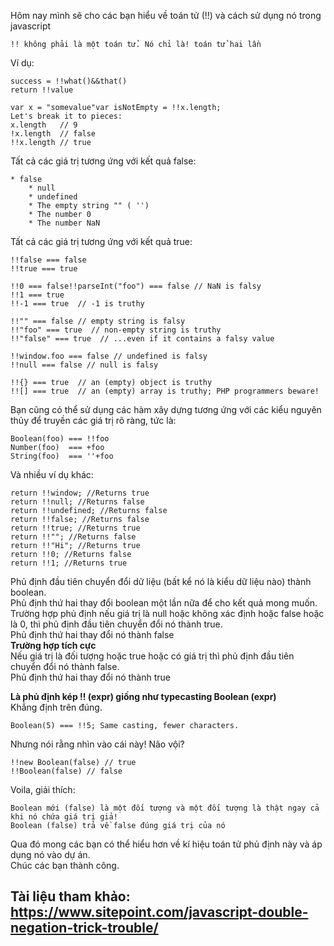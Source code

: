 Hôm nay mình sẽ cho các bạn hiểu về toán tử (!!) và cách sử dụng nó trong javascript

```
!! không phải là một toán tử. Nó chỉ là! toán tử hai lần
```
Ví dụ:
```
success = !!what()&&that()
return !!value

var x = "somevalue"var isNotEmpty = !!x.length;
Let's break it to pieces:
x.length   // 9
!x.length  // false
!!x.length // true
```
Tất cả các giá trị tương ứng với kết quả false:
```
* false
	* null
	* undefined
	* The empty string "" ( '')
	* The number 0
	* The number NaN
```
Tất cả các giá trị tương ứng với kết quả true:
```
!!false === false
!!true === true

!!0 === false!!parseInt("foo") === false // NaN is falsy
!!1 === true
!!-1 === true  // -1 is truthy

!!"" === false // empty string is falsy
!!"foo" === true  // non-empty string is truthy
!!"false" === true  // ...even if it contains a falsy value

!!window.foo === false // undefined is falsy
!!null === false // null is falsy

!!{} === true  // an (empty) object is truthy
!![] === true  // an (empty) array is truthy; PHP programmers beware!
```

Bạn cũng có thể sử dụng các hàm xây dựng tương ứng với các kiểu nguyên thủy  để truyền các giá trị rõ ràng, tức là:
```
Boolean(foo) === !!foo
Number(foo)  === +foo
String(foo)  === ''+foo
```
Và nhiều ví dụ khác:
```
return !!window; //Returns true
return !!null; //Returns false
return !!undefined; //Returns false
return !!false; //Returns false
return !!true; //Returns true
return !!""; //Returns false
return !!"Hi"; //Returns true
return !!0; //Returns false
return !!1; //Returns true
```
Phủ định đầu tiên chuyển đổi dữ liệu (bất kể nó là kiểu dữ liệu nào) thành boolean. 
<br>
Phủ định thứ hai thay đổi boolean một lần nữa để cho kết quả mong muốn. <br>
Trường hợp phủ định nếu giá trị là null hoặc không xác định hoặc false hoặc  là 0, thì phủ định đầu tiên chuyển đổi nó thành true.
<br>
Phủ định thứ hai thay đổi nó thành false
<br>
**Trường hợp tích cực**
<br>
Nếu giá trị là đối tượng hoặc true hoặc có giá trị  thì phủ định đầu tiên chuyển đổi nó thành false. <br>
Phủ định thứ hai thay đổi nó thành true

**Là phủ định kép !! (expr) giống như typecasting Boolean (expr)**<br>
Khẳng định trên đúng.
```
Boolean(5) === !!5; Same casting, fewer characters.
```
Nhưng nói rằng nhìn vào cái này! Não vội?
```
!!new Boolean(false) // true
!!Boolean(false) // false
```
Voila, giải thích:
```
Boolean mới (false) là một đối tượng và một đối tượng là thật ngay cả khi nó chứa giá trị giả!
Boolean (false) trả về false đúng giá trị của nó
```
Qua đó mong các bạn có thể hiểu hơn về kí hiệu toán tử phủ định này và áp dụng nó vào dự án. <br>
Chúc các bạn thành công.
## Tài liệu tham khảo: https://www.sitepoint.com/javascript-double-negation-trick-trouble/